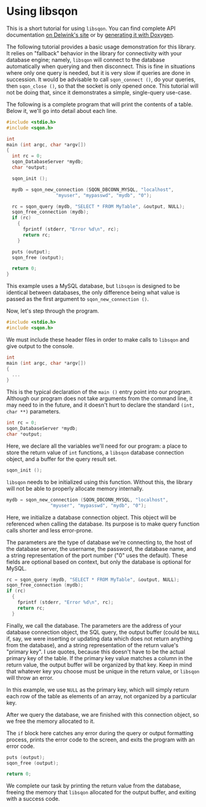 Using libsqon
=============

This is a short tutorial for using `libsqon`. You can find complete API
documentation [on Delwink's site][1] or by [generating it with Doxygen][2].

The following tutorial provides a basic usage demonstration for this
library. It relies on "fallback" behavior in the library for connectivity with
your database engine; namely, `libsqon` will connect to the database
automatically when querying and then disconnect. This is fine in situations
where only one query is needed, but it is very slow if queries are done in
succession. It would be advisable to call `sqon_connect ()`, do your queries,
then `sqon_close ()`, so that the socket is only opened once. This tutorial
will not be doing that, since it demonstrates a simple, single-query use-case.

The following is a complete program that will print the contents of a
table. Below it, we'll go into detail about each line.

``` c
#include <stdio.h>
#include <sqon.h>

int
main (int argc, char *argv[])
{
  int rc = 0;
  sqon_DatabaseServer *mydb;
  char *output;

  sqon_init ();

  mydb = sqon_new_connection (SQON_DBCONN_MYSQL, "localhost",
			      "myuser", "mypasswd", "mydb", "0");

  rc = sqon_query (mydb, "SELECT * FROM MyTable", &output, NULL);
  sqon_free_connection (mydb);
  if (rc)
    {
      fprintf (stderr, "Error %d\n", rc);
      return rc;
    }

  puts (output);
  sqon_free (output);

  return 0;
}
```

This example uses a MySQL database, but `libsqon` is designed to be identical
between databases, the only difference being what value is passed as the first
argument to `sqon_new_connection ()`.

Now, let's step through the program.

``` c
#include <stdio.h>
#include <sqon.h>
```

We must include these header files in order to make calls to `libsqon` and give
output to the console.

``` c
int
main (int argc, char *argv[])
{
  ...
}
```

This is the typical declaration of the `main ()` entry point into our
program. Although our program does not take arguments from the command line, it
may need to in the future, and it doesn't hurt to declare the standard `(int,
char **)` parameters.

``` c
int rc = 0;
sqon_DatabaseServer *mydb;
char *output;
```

Here, we declare all the variables we'll need for our program: a place to store
the return value of `int` functions, a `libsqon` database connection object,
and a buffer for the query result set.

``` c
sqon_init ();
```

`libsqon` needs to be initialized using this function. Without this, the
library will not be able to properly allocate memory internally.

``` c
mydb = sqon_new_connection (SQON_DBCONN_MYSQL, "localhost",
			    "myuser", "mypasswd", "mydb", "0");
```

Here, we initialize a database connection object. This object will be
referenced when calling the database. Its purpose is to make query function
calls shorter and less error-prone.

The parameters are the type of database we're connecting to, the host of the
database server, the username, the password, the database name, and a string
representation of the port number ("0" uses the default). These fields are
optional based on context, but only the database is optional for MySQL.

``` c
rc = sqon_query (mydb, "SELECT * FROM MyTable", &output, NULL);
sqon_free_connection (mydb);
if (rc)
  {
    fprintf (stderr, "Error %d\n", rc);
    return rc;
  }
```

Finally, we call the database. The parameters are the address of your database
connection object, the SQL query, the output buffer (could be `NULL` if, say,
we were inserting or updating data which does not return anything from the
database), and a string representation of the return value's "primary key". I
use quotes, because this doesn't have to be the actual primary key of the
table. If the primary key value matches a column in the return value, the
output buffer will be organized by that key. Keep in mind that whatever key you
choose must be unique in the return value, or `libsqon` will throw an error.

In this example, we use `NULL` as the primary key, which will simply return
each row of the table as elements of an array, not organized by a particular
key.

After we query the database, we are finished with this connection object, so we
free the memory allocated to it.

The `if` block here catches any error during the query or output formatting
process, prints the error code to the screen, and exits the program with an
error code.

``` c
puts (output);
sqon_free (output);

return 0;
```

We complete our task by printing the return value from the database, freeing
the memory that `libsqon` allocated for the output buffer, and exiting with a
success code.

[1]: http://delwink.com/software/apidocs/libsqon
[2]: generating-api-documentation.md

